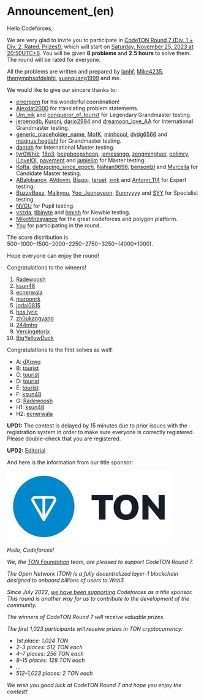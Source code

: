 # Announcement_(en)

Hello Codeforces,

We are very glad to invite you to participate in [CodeTON Round 7 (Div. 1 + Div. 2, Rated, Prizes!)](https://codeforces.com/contest/1896), which will start on [Saturday, November 25, 2023 at 20:50UTC+6](https://codeforces.com/https://www.timeanddate.com/worldclock/fixedtime.html?day=25&month=11&year=2023&hour=17&min=50&sec=0&p1=166). You will be given **8 problems** and **2.5 hours** to solve them. The round will be rated for everyone.

All the problems are written and prepared by [lanhf](https://codeforces.com/profile/lanhf "Master lanhf"), [Mike4235](https://codeforces.com/profile/Mike4235 "Master Mike4235"), [thenymphsofdelphi](https://codeforces.com/profile/thenymphsofdelphi "International Grandmaster thenymphsofdelphi"), [xuanquang1999](https://codeforces.com/profile/xuanquang1999 "Grandmaster xuanquang1999") and me.

We would like to give our sincere thanks to:

 * [errorgorn](https://codeforces.com/profile/errorgorn "International Grandmaster errorgorn") for his wonderful coordination!
* [Alexdat2000](https://codeforces.com/profile/Alexdat2000 "Master Alexdat2000") for translating problem statements.
* [Um_nik](https://codeforces.com/profile/Um_nik "Legendary Grandmaster Um_nik") and [conqueror_of_tourist](https://codeforces.com/profile/conqueror_of_tourist "Legendary Grandmaster conqueror_of_tourist") for Legendary Grandmaster testing.
* [jeroenodb](https://codeforces.com/profile/jeroenodb "International Grandmaster jeroenodb"), [Kuroni](https://codeforces.com/profile/Kuroni "International Grandmaster Kuroni"), [dario2994](https://codeforces.com/profile/dario2994 "International Grandmaster dario2994") and [dreamoon_love_AA](https://codeforces.com/profile/dreamoon_love_AA "International Grandmaster dreamoon_love_AA") for International Grandmaster testing.
* [generic_placeholder_name](https://codeforces.com/profile/generic_placeholder_name "Grandmaster generic_placeholder_name"), [MofK](https://codeforces.com/profile/MofK "Grandmaster MofK"), [minhcool](https://codeforces.com/profile/minhcool "Grandmaster minhcool"), [dvdg6566](https://codeforces.com/profile/dvdg6566 "Grandmaster dvdg6566") and [magnus.hegdahl](https://codeforces.com/profile/magnus.hegdahl "Grandmaster magnus.hegdahl") for Grandmaster testing.
* [dantoh](https://codeforces.com/profile/dantoh "International Master dantoh") for International Master testing.
* [tyr0Whiz](https://codeforces.com/profile/tyr0Whiz "Master tyr0Whiz"), [18o3](https://codeforces.com/profile/18o3 "Master 18o3"), [beepbeepsheep](https://codeforces.com/profile/beepbeepsheep "Master beepbeepsheep"), [jamessngg](https://codeforces.com/profile/jamessngg "Master jamessngg"), [zengminghao](https://codeforces.com/profile/zengminghao "Master zengminghao"), [oolimry](https://codeforces.com/profile/oolimry "Master oolimry"), [iLoveIOI](https://codeforces.com/profile/iLoveIOI "Master iLoveIOI"), [pavement](https://codeforces.com/profile/pavement "Master pavement") and [jamielim](https://codeforces.com/profile/jamielim "Master jamielim") for Master testing.
* [Kofta](https://codeforces.com/profile/Kofta "Candidate Master Kofta"), [debugging_since_epoch](https://codeforces.com/profile/debugging_since_epoch "Candidate Master debugging_since_epoch"), [Nahian9696](https://codeforces.com/profile/Nahian9696 "Candidate Master Nahian9696"), [bensonlzl](https://codeforces.com/profile/bensonlzl "Candidate Master bensonlzl") and [Myrcella](https://codeforces.com/profile/Myrcella "Candidate Master Myrcella") for Candidate Master testing.
* [ABalobanov](https://codeforces.com/profile/ABalobanov "Expert ABalobanov"), [AVdovin](https://codeforces.com/profile/AVdovin "Expert AVdovin"), [Blagoj](https://codeforces.com/profile/Blagoj "Expert Blagoj"), [teruel](https://codeforces.com/profile/teruel "Expert teruel"), [xink](https://codeforces.com/profile/xink "Expert xink") and [Antonn_114](https://codeforces.com/profile/Antonn_114 "Expert Antonn_114") for Expert testing.
* [BuzzyBeez](https://codeforces.com/profile/BuzzyBeez "Specialist BuzzyBeez"), [Maikyou](https://codeforces.com/profile/Maikyou "Specialist Maikyou"), [Yoo_Jeongyeon](https://codeforces.com/profile/Yoo_Jeongyeon "Specialist Yoo_Jeongyeon"), [Sunnyyyy](https://codeforces.com/profile/Sunnyyyy "Specialist Sunnyyyy") and [SYY](https://codeforces.com/profile/SYY "Specialist SYY") for Specialist testing.
* [NVGU](https://codeforces.com/profile/NVGU "Pupil NVGU") for Pupil testing.
* [vszda](https://codeforces.com/profile/vszda "Newbie vszda"), [tibinyte](https://codeforces.com/profile/tibinyte "Newbie tibinyte") and [hminh](https://codeforces.com/profile/hminh "Newbie hminh") for Newbie testing.
* [MikeMirzayanov](https://codeforces.com/profile/MikeMirzayanov "Headquarters, MikeMirzayanov") for the great codeforces and polygon platform.
* [You](https://codeforces.com/profile/) for participating in the round.

The score distribution is 500−1000−1500−2000−2250−2750−3250−(4000+1000).

Hope everyone can enjoy the round!

Congratulations to the winners!

 1. [Radewoosh](https://codeforces.com/profile/Radewoosh "Legendary Grandmaster Radewoosh")
2. [ksun48](https://codeforces.com/profile/ksun48 "Legendary Grandmaster ksun48")
3. [ecnerwala](https://codeforces.com/profile/ecnerwala "Legendary Grandmaster ecnerwala")
4. [maroonrk](https://codeforces.com/profile/maroonrk "Legendary Grandmaster maroonrk")
5. [jqdai0815](https://codeforces.com/profile/jqdai0815 "Legendary Grandmaster jqdai0815")
6. [hos.lyric](https://codeforces.com/profile/hos.lyric "Legendary Grandmaster hos.lyric")
7. [zh0ukangyang](https://codeforces.com/profile/zh0ukangyang "Legendary Grandmaster zh0ukangyang")
8. [244mhq](https://codeforces.com/profile/244mhq "Legendary Grandmaster 244mhq")
9. [Vercingetorix](https://codeforces.com/profile/Vercingetorix "International Grandmaster Vercingetorix")
10. [BigYellowDuck](https://codeforces.com/profile/BigYellowDuck "International Grandmaster BigYellowDuck")

Congratulations to the first solves as well!

 * A: [dXqwq](https://codeforces.com/profile/dXqwq "International Grandmaster dXqwq")
* B: [tourist](https://codeforces.com/profile/tourist "Legendary Grandmaster tourist")
* C: [tourist](https://codeforces.com/profile/tourist "Legendary Grandmaster tourist")
* D: [tourist](https://codeforces.com/profile/tourist "Legendary Grandmaster tourist")
* E: [tourist](https://codeforces.com/profile/tourist "Legendary Grandmaster tourist")
* F: [ksun48](https://codeforces.com/profile/ksun48 "Legendary Grandmaster ksun48")
* G: [Radewoosh](https://codeforces.com/profile/Radewoosh "Legendary Grandmaster Radewoosh")
* H1: [ksun48](https://codeforces.com/profile/ksun48 "Legendary Grandmaster ksun48")
* H2: [ecnerwala](https://codeforces.com/profile/ecnerwala "Legendary Grandmaster ecnerwala")

**UPD1:** The contest is delayed by 15 minutes due to prior issues with the registration system in order to make sure everyone is correctly registered. Please double-check that you are registered.

**UPD2:** [Editorial](Tutorial_(en).md)

And here is the information from our title sponsor:

![](images/ce9f87d5c429f47e7691bef3a8934ebf36af3f15.jpg)

*Hello, Codeforces!*

*We, the [TON Foundation](https://codeforces.com/https://ton.org/) team, are pleased to support CodeTON Round 7.*

*The Open Network (TON) is a fully decentralized layer-1 blockchain designed to onboard billions of users to Web3.*

*Since July 2022, [we have been supporting](https://codeforces.com/blog/entry/104544) Codeforces as a title sponsor. This round is another way for us to contribute to the development of the community.*

*The winners of CodeTON Round 7 will receive valuable prizes.*

*The first 1,023 participants will receive prizes in TON cryptocurrency:*

 * *1st place: 1,024 TON*
* *2–3 places: 512 TON each*
* *4–7 places: 256 TON each*
* *8–15 places: 128 TON each*
* *…*
* *512–1,023 places: 2 TON each*

*We wish you good luck at CodeTON Round 7 and hope you enjoy the contest!*

